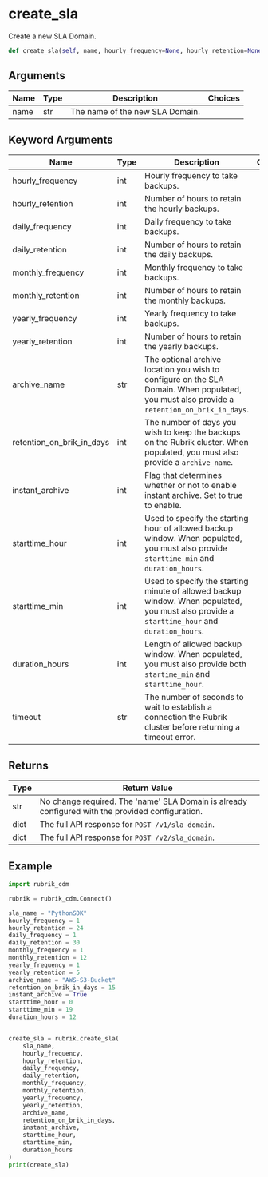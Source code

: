 # create_sla

Create a new SLA Domain.

```py
def create_sla(self, name, hourly_frequency=None, hourly_retention=None, daily_frequency=None, daily_retention=None, monthly_frequency=None, monthly_retention=None, yearly_frequency=None, yearly_retention=None, archive_name=None, retention_on_brik_in_days=None, instant_archive=False, timeout=15):  # pylint: ignore
```

## Arguments

| Name | Type | Description                     | Choices |
|------|------|---------------------------------|---------|
| name | str  | The name of the new SLA Domain. |         |

## Keyword Arguments

| Name                      | Type | Description                                                                                                                                 | Choices | Default |
|---------------------------|------|---------------------------------------------------------------------------------------------------------------------------------------------|---------|---------|
| hourly_frequency          | int  | Hourly frequency to take backups.                                                                                                           |         | None    |
| hourly_retention          | int  | Number of hours to retain the hourly backups.                                                                                               |         | None    |
| daily_frequency           | int  | Daily frequency to take backups.                                                                                                            |         | None    |
| daily_retention           | int  | Number of hours to retain the daily backups.                                                                                                |         | None    |
| monthly_frequency         | int  | Monthly frequency to take backups.                                                                                                          |         | None    |
| monthly_retention         | int  | Number of hours to retain the monthly backups.                                                                                              |         | None    |
| yearly_frequency          | int  | Yearly frequency to take backups.                                                                                                           |         | None    |
| yearly_retention          | int  | Number of hours to retain the yearly backups.                                                                                               |         | None    |
| archive_name              | str  | The optional archive location you wish to configure on the SLA Domain. When populated, you must also provide a `retention_on_brik_in_days`. |         | None    |
| retention_on_brik_in_days | int  | The number of days you wish to keep the backups on the Rubrik cluster. When populated, you must also provide a `archive_name`.              |         | None    |
| instant_archive           | int  | Flag that determines whether or not to enable instant archive. Set to true to enable.                                                       |         | False   |
| starttime_hour            | int  | Used to specify the starting hour of allowed backup window. When populated, you must also provide `starttime_min` and `duration_hours`.     |         | None    |
| starttime_min             | int  | Used to specify the starting minute of allowed backup window. When populated, you must also provide a `starttime_hour` and `duration_hours`.|         | None    |
| duration_hours            | int  | Length of allowed backup window. When populated, you must also provide both `startime_min` and `starttime_hour`.                            |         | None    |
| timeout                   | str  | The number of seconds to wait to establish a connection the Rubrik cluster before returning a timeout error.                                |         | 30      |

## Returns

| Type | Return Value                                                                                     |
|------|--------------------------------------------------------------------------------------------------|
| str  | No change required. The 'name' SLA Domain is already configured with the provided configuration. |
| dict | The full API response for `POST /v1/sla_domain`.                                                 |
| dict | The full API response for `POST /v2/sla_domain`.                                                 |

## Example


```py
import rubrik_cdm

rubrik = rubrik_cdm.Connect()

sla_name = "PythonSDK"
hourly_frequency = 1
hourly_retention = 24
daily_frequency = 1
daily_retention = 30
monthly_frequency = 1
monthly_retention = 12
yearly_frequency = 1
yearly_retention = 5
archive_name = "AWS-S3-Bucket"
retention_on_brik_in_days = 15
instant_archive = True
starttime_hour = 0
starttime_min = 19
duration_hours = 12


create_sla = rubrik.create_sla(
    sla_name,
    hourly_frequency,
    hourly_retention,
    daily_frequency,
    daily_retention,
    monthly_frequency,
    monthly_retention,
    yearly_frequency,
    yearly_retention,
    archive_name,
    retention_on_brik_in_days,
    instant_archive,
    starttime_hour,
    starttime_min,
    duration_hours
)
print(create_sla)
```

